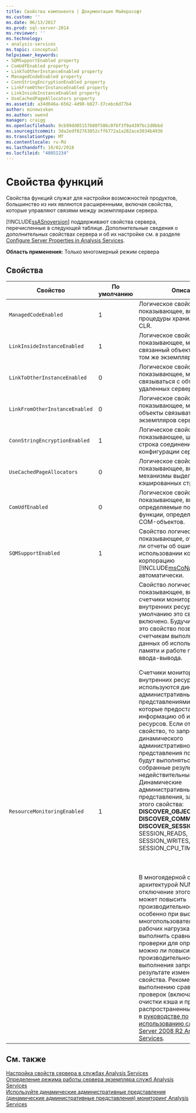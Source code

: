 ```yaml
---
title: Свойства компонента | Документация Майкрософт
ms.custom: ''
ms.date: 06/13/2017
ms.prod: sql-server-2014
ms.reviewer: ''
ms.technology:
- analysis-services
ms.topic: conceptual
helpviewer_keywords:
- SQMSupportEnabled property
- ComUdfEnabled property
- LinkToOtherInstanceEnabled property
- ManagedCodeEnabled property
- ConnStringEncryptionEnabled property
- LinkFromOtherInstanceEnabled property
- LinkInsideInstanceEnabled property
- UseCachedPageAllocators property
ms.assetid: a34d046a-6562-4d98-b827-37cebc6d77b4
author: minewiskan
ms.author: owend
manager: craigg
ms.openlocfilehash: 9cb99dd05157680f586c0f6f3f9a4397bc2d0bbd
ms.sourcegitcommit: 3da2edf82763852cff6772a1a282ace3034b4936
ms.translationtype: MT
ms.contentlocale: ru-RU
ms.lasthandoff: 10/02/2018
ms.locfileid: "48051234"
---
```

# <a name="feature-properties"></a>Свойства функций
  Свойства функций служат для настройки возможностей продуктов, большинство из них являются расширенными, включая свойства, которые управляют связями между экземплярами сервера.  
  
 [!INCLUDE[ssASnoversion](../../includes/ssasnoversion-md.md)] поддерживают свойства сервера, перечисленные в следующей таблице. Дополнительные сведения о дополнительных свойствах сервера и об их настройке см. в разделе [Configure Server Properties in Analysis Services](server-properties-in-analysis-services.md).  
  
 **Область применения:** Только многомерный режим сервера  
  
## <a name="properties"></a>Свойства  
  
|Свойство|По умолчанию|Описание|  
|--------------|-------------|-----------------|  
|`ManagedCodeEnabled`|1|Логическое свойство, показывающее, включены ли процедуры хранилища среды CLR.|  
|`LinkInsideInstanceEnabled`|1|Логическое свойство, показывающее, может ли связанный объект быть создан в том же экземпляре сервера.|  
|`LinkToOtherInstanceEnabled`|0|Логическое свойство, показывающее, можно ли связываться с объектами на удаленных серверах.|  
|`LinkFromOtherInstanceEnabled`|0|Логическое свойство, показывающее, могут ли объекты связываться с других экземпляров сервера.|  
|`ConnStringEncryptionEnabled`|1|Логическое свойство, показывающее, шифруется ли строка соединения в файле конфигурации сервера.|  
|`UseCachedPageAllocators`|0|Логическое свойство, показывающее, включены ли механизмы выделения кэшированных страниц.|  
|`ComUdfEnabled`|0|Логическое свойство, показывающее, включены ли определяемые пользователем функции, определенные в виде COM-объектов.|  
|`SQMSupportEnabled`|1|Свойство логического типа, показывающее, отправляются ли отчеты об ошибках и использовании компонентов в корпорацию [!INCLUDE[msCoName](../../includes/msconame-md.md)] автоматически.|  
|`ResourceMonitoringEnabled`|1|Свойство логического типа, показывающее, включены ли счетчики мониторинга внутренних ресурсов. По умолчанию это свойство включено. Будучи включенным, это свойство позволяет счетчикам выполнять сбор данных об использовании ЦП, памяти и работе подсистемы ввода-вывода.<br /><br /> Счетчики мониторинга внутренних ресурсов используются динамическими административными представлениями (DMV), которые предоставляют информацию об использовании ресурсов. Если отключить это свойство, то запросы динамического административного представления по-прежнему будут выполняться, но собранные результаты будут недействительными. Динамические административные представления, зависящие от этого свойства:<br />**DISCOVER_OBJECT_ACTIVITY**<br />**DISCOVER_COMMAND_OBJECTS**<br />**DISCOVER_SESSIONS** (для SESSION_READS, SESSION_WRITES, SESSION_CPU_TIME_MS)<br /><br /> <br /><br /> В многоядерной системе с архитектурой NUMA отключение этого свойства может повысить производительность запросов, особенно при высоких многопользовательских рабочих нагрузках. Следует выполнить сравнительные проверки для определения того, можно ли повысить производительность выполнения запросов в результате изменения этого свойства. Рекомендации по выполнению сравнительных проверок (включая способы очистки кэша и предотвращения распространенных ошибок) см. в [руководстве по использованию служб SQL Server 2008 R2 Analysis Services](http://go.microsoft.com/fwlink/?LinkID=225539).|  
  
## <a name="see-also"></a>См. также  
 [Настройка свойств сервера в службах Analysis Services](server-properties-in-analysis-services.md)   
 [Определение режима работы сервера экземпляра служб Analysis Services](../instances/determine-the-server-mode-of-an-analysis-services-instance.md)   
 [Используйте динамические административные представления &#40;динамические административные представления&#41; мониторинг Analysis Services](../instances/use-dynamic-management-views-dmvs-to-monitor-analysis-services.md)  
  
  

